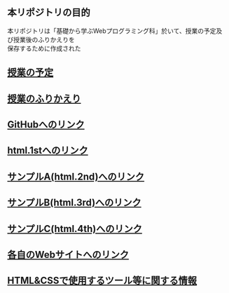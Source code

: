 ## 本リポジトリの目的

本リポジトリは「基礎から学ぶWebプログラミング科」於いて、授業の予定及び授業後のふりかえりを  
保存するために作成された

## <a href="yotei.md" target="_blank">授業の予定</a>

## <a href="https://github.com/wp15000/list/blob/master/daily.md" target="_blank">授業のふりかえり</a>

## <a href="https://github.com/wp15000/list/blob/master/github.md" target="_blank">GitHubへのリンク</a>

## <a href="https://github.com/wp15000/list/blob/master/list.html.1st.md" target="_blank">html.1stへのリンク</a>

## <a href="https://github.com/wp15000/list/blob/master/list.html.2nd.md" target="_blank">サンプルA(html.2nd)へのリンク</a>

## <a href="https://github.com/wp15000/list/blob/master/list.html.3rd.md" target="_blank">サンプルB(html.3rd)へのリンク</a>

## <a href="https://github.com/wp15000/list/blob/master/list.html.4th.md" target="_blank">サンプルC(html.4th)へのリンク</a>

## <a href="https://github.com/wp15000/list/blob/master/list.html.5th.md" target="_blank">各自のWebサイトへのリンク<a>

## <a href="tools.md" target="_blank">HTML&CSSで使用するツール等に関する情報</a>